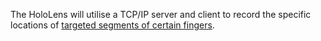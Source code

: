 The HoloLens will utilise a TCP/IP server and client to record the specific locations of [targeted segments of certain fingers](..\..\MTR_IET\Assets\Scripts\Utils\Client.cs). 